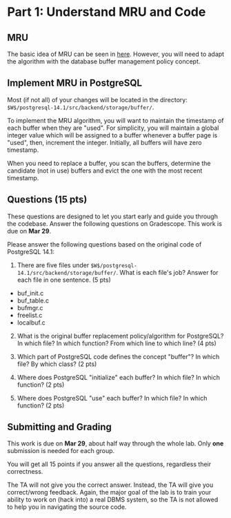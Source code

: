 # Part 1: Understand MRU and Code

## MRU
The basic idea of MRU can be seen in [here](https://en.wikipedia.org/wiki/Cache_replacement_policies#Most_recently_used_(MRU)). However, you will need to adapt the algorithm with the database buffer management policy concept. 

## Implement MRU in PostgreSQL
Most (if not all) of your changes will be located in the directory: `$W$/postgresql-14.1/src/backend/storage/buffer/`. 

To implement the MRU algorithm, you will want to maintain the timestamp of each buffer when they are "used". For simplicity, you will maintain a global integer value which will be assigned to a buffer whenever a buffer page is "used", then, increment the integer. Initially, all buffers will have zero timestamp.

When you need to replace a buffer, you scan the buffers, determine the candidate (not in use) buffers and evict the one with the most recent timestamp. 

## Questions (15 pts)
These questions are designed to let you start early and guide you through the codebase. Answer the following questions on Gradescope. This work is due on **Mar 29**.

Please answer the following questions based on the original code of PostgreSQL 14.1:

1. There are five files under `$W$/postgresql-14.1/src/backend/storage/buffer/`. What is each file's job? Answer for each file in one sentence. (5 pts)
- buf_init.c
- buf_table.c
- bufmgr.c
- freelist.c
- localbuf.c

2. What is the original buffer replacement policy/algorithm for PostgreSQL? In which file? In which function? From which line to which line? (4 pts)

3. Which part of PostgreSQL code defines the concept "buffer"? In which file? By which class? (2 pts)

4. Where does PostgreSQL "initialize" each buffer? In which file? In which function? (2 pts)

5. Where does PostgreSQL "use" each buffer? In which file? In which function? (2 pts)

## Submitting and Grading
This work is due on **Mar 29**, about half way through the whole lab. Only **one** submission is needed for each group. 

You will get all 15 points if you answer all the questions, regardless their correctness. 

The TA will not give you the correct answer. Instead, the TA will give you correct/wrong feedback. Again, the major goal of the lab is to train your ability to work on (hack into) a real DBMS system, so the TA is not allowed to help you in navigating the source code. 